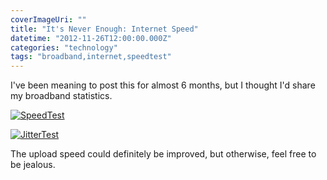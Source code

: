 ```yaml
---
coverImageUri: ""
title: "It's Never Enough: Internet Speed"
datetime: "2012-11-26T12:00:00.000Z"
categories: "technology"
tags: "broadband,internet,speedtest"
---
```


I've been meaning to post this for almost 6 months, but I thought I'd share my broadband statistics.

[![](http://assets.brandonmartinez.com/brandonmartinez/2012/11/SpeedTest-575x372.png "SpeedTest")](http://assets.brandonmartinez.com/brandonmartinez/2012/11/SpeedTest.png)

[![](http://assets.brandonmartinez.com/brandonmartinez/2012/11/JitterTest-575x319.png "JitterTest")](http://assets.brandonmartinez.com/brandonmartinez/2012/11/JitterTest.png)

The upload speed could definitely be improved, but otherwise, feel free to be jealous.

